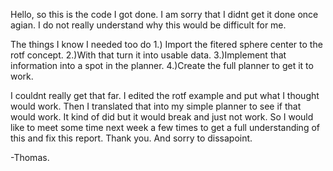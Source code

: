 Hello, so this is the code I got done. I am sorry that I didnt get it done once agian. I do not really understand why this would be difficult for me. 

The things I know I needed too do
1.) Import the fitered sphere center to the rotf concept.
2.)With that turn it into usable data.
3.)Implement that information into a spot in the planner.
4.)Create the full planner to get it to work.


I couldnt really get that far. I edited the rotf example and put what I thought would work. Then I translated that into my simple planner to see if that would work. It kind of did but
it would break and just not work. So I would like to meet some time next week a few times to get a full understanding of this and fix this report. Thank you. And sorry to dissapoint.

-Thomas.
